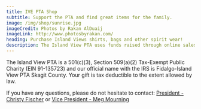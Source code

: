 ```yaml
---
title: IVE PTA Shop
subtitle: Support the PTA and find great items for the family.
image: /img/shop/sunrise.jpg
imageCredit: Photos by Rakan AlDuaij
imageLink: http://www.photosbyrakan.com/
heading: Purchase Island Views shirts, bags and other spirit wear!
description: The Island View PTA uses funds raised through online sales here to provide resources and activities for the Students and Teachers of Island View Elementary.
---
```

The Island View PTA is a 501\(c)(3), Section 509(a)(2) Tax-Exempt Public Charity (EIN 91-135723) and our official name with the IRS is Fidalgo-Island View PTA Skagit County. Your gift is tax deductible to the extent allowed by law.

If you have any questions, please do not hesitate to contact: [President - Christy Fischer](mailto:president@islandviewpta.org) or [Vice President - Meg Mourning](mailto:vicepresident@islandviewpta.org)